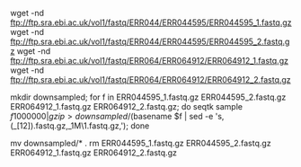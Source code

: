 wget -nd ftp://ftp.sra.ebi.ac.uk/vol1/fastq/ERR044/ERR044595/ERR044595_1.fastq.gz
wget -nd ftp://ftp.sra.ebi.ac.uk/vol1/fastq/ERR044/ERR044595/ERR044595_2.fastq.gz
wget -nd ftp://ftp.sra.ebi.ac.uk/vol1/fastq/ERR064/ERR064912/ERR064912_1.fastq.gz
wget -nd ftp://ftp.sra.ebi.ac.uk/vol1/fastq/ERR064/ERR064912/ERR064912_2.fastq.gz

mkdir downsampled;
for f in ERR044595_1.fastq.gz ERR044595_2.fastq.gz ERR064912_1.fastq.gz ERR064912_2.fastq.gz; do
    seqtk sample $f 1000000 | gzip > downsampled/$(basename $f | sed -e 's,\(_[12]\).fastq.gz,_1M\1.fastq.gz,'); 
done

mv downsampled/* .
rm ERR044595_1.fastq.gz ERR044595_2.fastq.gz ERR064912_1.fastq.gz ERR064912_2.fastq.gz
